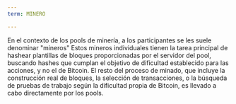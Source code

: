 ```yaml
---
term: MINERO

---
```

En el contexto de los pools de minería, a los participantes se les suele denominar "mineros" Estos mineros individuales tienen la tarea principal de hashear plantillas de bloques proporcionadas por el servidor del pool, buscando hashes que cumplan el objetivo de dificultad establecido para las acciones, y no el de Bitcoin. El resto del proceso de minado, que incluye la construcción real de bloques, la selección de transacciones, o la búsqueda de pruebas de trabajo según la dificultad propia de Bitcoin, es llevado a cabo directamente por los pools.